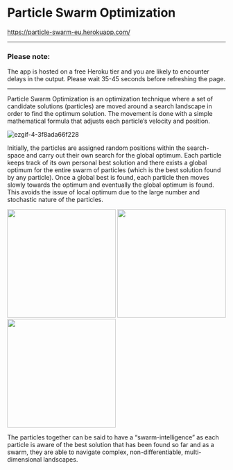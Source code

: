 # Particle Swarm Optimization

https://particle-swarm-eu.herokuapp.com/

<hr>

### Please note:

The app is hosted on a free Heroku tier and you are likely to encounter delays in the output. Please wait 35-45 seconds before refreshing the page. 
<hr>

Particle Swarm Optimization is an optimization technique where a set of candidate solutions (particles) are moved around a search landscape in order to find the optimum solution. The movement is done with a simple mathematical formula that adjusts each particle’s velocity and position.

![ezgif-4-3f8ada66f228](https://user-images.githubusercontent.com/68558063/121675639-4afcf700-cad1-11eb-9537-f15187a17358.gif)

Initially, the particles are assigned random positions within the search-space and carry out their own search for the global optimum. Each particle keeps track of its own personal best solution and there exists a global optimum for the entire swarm of particles (which is the best solution found by any particle). Once a global best is found, each particle then moves slowly towards the optimum and eventually the global optimum is found. This avoids the issue of local optimum due to the large number and stochastic nature of the particles.

<span><img src="https://user-images.githubusercontent.com/68558063/121676318-1b9aba00-cad2-11eb-9cae-ebcdb0544e31.png" width="250" height="250"><span>
<span><img src="https://user-images.githubusercontent.com/68558063/121676850-c27f5600-cad2-11eb-803e-6e0ffc7e3067.png" width="250" height="250"></span>
<span><img src="https://user-images.githubusercontent.com/68558063/121677537-9dd7ae00-cad3-11eb-88df-ac719532cb17.png" width="250" height="250"></span>
<p>The particles together can be said to have a “swarm-intelligence” as each particle is aware of the best solution that has been found so far and as a swarm, they are able to navigate complex, non-differentiable, multi-dimensional landscapes.</p>
